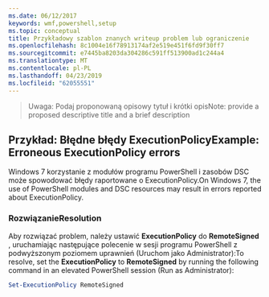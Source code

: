 ```yaml
---
ms.date: 06/12/2017
keywords: wmf,powershell,setup
ms.topic: conceptual
title: Przykładowy szablon znanych writeup problem lub ograniczenie
ms.openlocfilehash: 8c1004e16f78913174af2e519e451f6fd9f30ff7
ms.sourcegitcommit: e7445ba8203da304286c591ff513900ad1c244a4
ms.translationtype: MT
ms.contentlocale: pl-PL
ms.lasthandoff: 04/23/2019
ms.locfileid: "62055551"
---
```

 ><span data-ttu-id="00e6e-103">Uwaga: Podaj proponowaną opisowy tytuł i krótki opis</span><span class="sxs-lookup"><span data-stu-id="00e6e-103">Note: provide a proposed descriptive title and a brief description</span></span>

## <a name="example-erroneous-executionpolicy-errors"></a><span data-ttu-id="00e6e-104">Przykład: Błędne błędy ExecutionPolicy</span><span class="sxs-lookup"><span data-stu-id="00e6e-104">Example: Erroneous ExecutionPolicy errors</span></span>
<span data-ttu-id="00e6e-105">Windows 7 korzystanie z modułów programu PowerShell i zasobów DSC może spowodować błędy raportowane o ExecutionPolicy.</span><span class="sxs-lookup"><span data-stu-id="00e6e-105">On Windows 7, the use of PowerShell modules and DSC resources may result in errors reported about ExecutionPolicy.</span></span>

### <a name="resolution"></a><span data-ttu-id="00e6e-106">Rozwiązanie</span><span class="sxs-lookup"><span data-stu-id="00e6e-106">Resolution</span></span>

<span data-ttu-id="00e6e-107">Aby rozwiązać problem, należy ustawić **ExecutionPolicy** do **RemoteSigned** , uruchamiając następujące polecenie w sesji programu PowerShell z podwyższonym poziomem uprawnień (Uruchom jako Administrator):</span><span class="sxs-lookup"><span data-stu-id="00e6e-107">To resolve, set the **ExecutionPolicy** to **RemoteSigned** by running the following command in an elevated PowerShell session (Run as Administrator):</span></span>

```powershell
Set-ExecutionPolicy RemoteSigned
```

